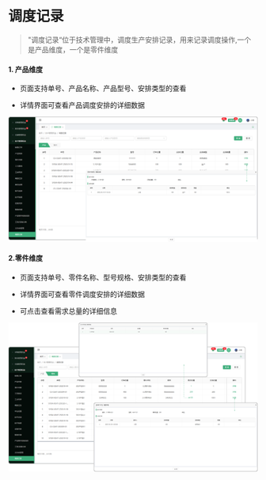 # 调度记录

> "调度记录“位于技术管理中，调度生产安排记录，用来记录调度操作,一个是产品维度，一个是零件维度


#### 1. 产品维度

* 页面支持单号、产品名称、产品型号、安排类型的查看

* 详情界面可查看产品调度安排的详细数据

![如图所示](../file/ddjl.png)

#### 2.零件维度


* 页面支持单号、零件名称、型号规格、安排类型的查看

* 详情界面可查看零件调度安排的详细数据

* 可点击查看需求总量的详细信息


![如图所示](../file/ddjl2.png)